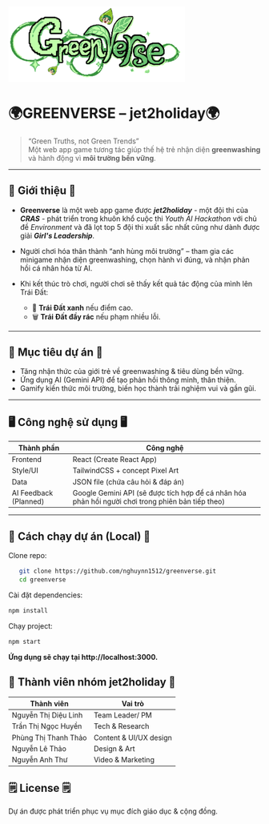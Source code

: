 <img src="./public/logo.png" width=70% height=40%> 

# 🌍GREENVERSE – jet2holiday🌍

> “Green Truths, not Green Trends”  
> Một web app game tương tác giúp thế hệ trẻ nhận diện **greenwashing** và hành động vì **môi trường bền vững**.  

---

## 💎 Giới thiệu 💎

+ **Greenverse** là một web app game được ***jet2holiday*** - một đội thi của ***CRAS*** - phát triển trong khuôn khổ cuộc thi *Youth AI Hackathon* với chủ đề *Environment* và đã lọt top 5 đội thi xuất sắc nhất cũng như dành được giải ***Girl's Leadership***.   
+ Người chơi hóa thân thành “anh hùng môi trường” – tham gia các minigame nhận diện greenwashing, chọn hành vi đúng, và nhận phản hồi cá nhân hóa từ AI.

+ Khi kết thúc trò chơi, người chơi sẽ thấy kết quả tác động của mình lên Trái Đất:  
    - 🌱 **Trái Đất xanh** nếu điểm cao.  
    - 🗑️ **Trái Đất đầy rác** nếu phạm nhiều lỗi.  

---

## 🎯 Mục tiêu dự án 🎯

- Tăng nhận thức của giới trẻ về greenwashing & tiêu dùng bền vững.  
- Ứng dụng AI (Gemini API) để tạo phản hồi thông minh, thân thiện.  
- Gamify kiến thức môi trường, biến học thành trải nghiệm vui và gần gũi.  

---

## 🖥️ Công nghệ sử dụng 🖥️

| Thành phần | Công nghệ |
|-------------|------------|
| Frontend | React (Create React App) |
| Style/UI | TailwindCSS + concept Pixel Art  |
| Data | JSON file (chứa câu hỏi & đáp án) |
AI Feedback (Planned) | Google Gemini API (sẽ được tích hợp để cá nhân hóa phản hồi người chơi trong phiên bản tiếp theo)
---

## 🚀 Cách chạy dự án (Local) 🚀

Clone repo:
```bash
   git clone https://github.com/nghuynn1512/greenverse.git
   cd greenverse
```

Cài đặt dependencies:

```bash
npm install
```
Chạy project:

```bash
npm start
```
**Ứng dụng sẽ chạy tại http://localhost:3000.**


## 👥 Thành viên nhóm jet2holiday 👥

| Thành viên | Vai trò |
|-------------|------------|
| Nguyễn Thị Diệu Linh | Team Leader/ PM |
| Trần Thị Ngọc Huyền | Tech & Research  |
| Phùng Thị Thanh Thảo | Content & UI/UX design |
| Nguyễn Lê Thảo | Design & Art |
| Nguyễn Anh Thư | Video & Marketing |


## 🗒️ License 🗒️
Dự án được phát triển phục vụ mục đích giáo dục & cộng đồng.
